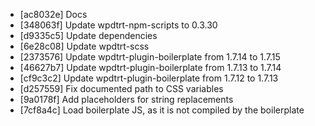 * [ac8032e] Docs
* [348063f] Update wpdtrt-npm-scripts to 0.3.30
* [d9335c5] Update dependencies
* [6e28c08] Update wpdtrt-scss
* [2373576] Update wpdtrt-plugin-boilerplate from 1.7.14 to 1.7.15
* [46627b7] Update wpdtrt-plugin-boilerplate from 1.7.13 to 1.7.14
* [cf9c3c2] Update wpdtrt-plugin-boilerplate from 1.7.12 to 1.7.13
* [d257559] Fix documented path to CSS variables
* [9a0178f] Add placeholders for string replacements
* [7cf8a4c] Load boilerplate JS, as it is not compiled by the boilerplate

